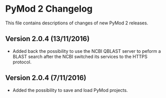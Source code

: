 # PyMod 2 Changelog
This file contains descriptions of changes of new PyMod 2 releases.

## Version 2.0.4 (13/11/2016)
- Added back the possibility to use the NCBI QBLAST server to peform a BLAST search after the NCBI switched its services to the HTTPS protocol.

## Version 2.0.4 (7/11/2016)
- Added the possibility to save and load PyMod projects.
